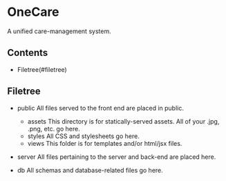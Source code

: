 # OneCare

A unified care-management system.

##  Contents

  * Filetree(#filetree)

##  Filetree

 * public
   All files served to the front end are placed in public.  
   * assets
     This directory is for statically-served assets.  All of your .jpg, .png, etc. go here.
   * styles
     All CSS and stylesheets go here.
   * views
     This folder is for templates and/or html/jsx files.

 * server
   All files pertaining to the server and back-end are placed here.
 * db
   All schemas and database-related files go here.

